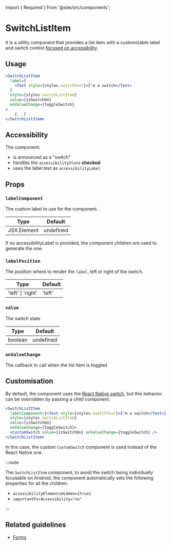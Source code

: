 import { Required } from '@site/src/components';

# SwitchListItem

It is a utility component that provides a list item with a customizable label and switch control [focused on accessibility](#accessibility).

## Usage

```jsx
<SwitchListItem
  label={
    <Text style={styles.switchText}>I'm a switch</Text>
  }
  style={styles.switchListItem}
  value={isSwitchOn}
  onValueChange={toggleSwitch}
>
    {...}
</SwitchListItem>
```

## Accessibility

The component:

- is announced as a "switch"
- handles the `accessibilityState` **checked**
- uses the label text as `accessibilityLabel`

## Props

### <Required /> `labelComponent`

The custom label to use for the component.

| Type        | Default   |
| ----------- | --------- |
| JSX.Element | undefined |

If no accessibilityLabel is provided, the component children are used to generate the one.

### `labelPosition`

The position where to render the `label`, left or right of the switch.

| Type              | Default |
| ----------------- | ------- |
| 'left' \| 'right' | 'left'  |

### <Required /> `value`

The switch state

| Type    | Default   |
| ------- | --------- |
| boolean | undefined |

### `onValueChange`

The callback to call when the list item is toggled

## Customisation

By default, the component uses the [React Native switch](https://reactnative.dev/docs/switch), but this behavior can be overridden by passing a child component:

```jsx
<SwitchListItem
  labelComponent={<Text style={styles.switchText}>I'm a switch</Text>}
  style={styles.switchListItem}
  value={isSwitchOn}
  onValueChange={toggleSwitch}>
  <CustomSwitch value={isSwitchOn} onValueChange={toggleSwitch} />
</SwitchListItem>
```

In this case, the custom `CustomSwitch` component is used instead of the React Native one.

:::note

The `SwitchListItem` component, to avoid the switch being individually focusable on Android, the component automatically sets the following properties for all the children:

- `accessibilityElementsHidden={true}`
- `importantForAccessibility="no"`

:::

## Related guidelines

- [Forms](../guidelines/forms)
